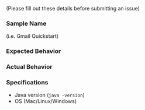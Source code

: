 (Please fill out these details before submitting an issue)

### Sample Name
(i.e. Gmail Quickstart)

### Expected Behavior

### Actual Behavior

### Specifications
  - Java version (`java -version`)
  - OS (Mac/Linux/Windows)
